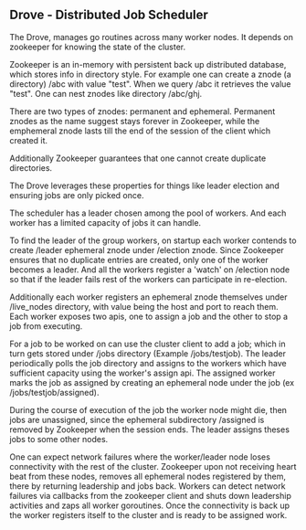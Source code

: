 ## Drove - Distributed Job Scheduler

The Drove, manages go routines across many worker nodes. It depends on zookeeper for knowing the 
state of the cluster. 

Zookeeper is an in-memory with persistent back up distributed database, which stores info in directory style.
For example one can create a znode (a directory) /abc with value "test". When we query /abc it retrieves the value "test".
One can nest znodes like directory /abc/ghj.

There are two types of znodes: permanent and ephemeral. Permanent znodes as the name suggest stays forever in Zookeeper, 
while the emphemeral znode lasts till the end of the session of the client which created it.

Additionally Zookeeper guarantees that one cannot create duplicate directories.

The Drove leverages these properties for things like leader election and ensuring jobs are only picked once.

The scheduler has a leader chosen among the pool of workers. And each worker has a limited capacity of jobs it can handle.

To find the leader of the group workers, on startup each worker contends to create /leader ephemeral znode under /election znode.
Since Zookeeper ensures that no duplicate entries are created, only one of the worker becomes a leader. And all the workers register 
a 'watch' on /election node so that if the leader fails rest of the workers can participate in re-election.

Additionally each worker registers an ephemeral znode themselves under /live_nodes directory, with value being the host and port to reach them.
Each worker exposes two apis, one to assign a job and the other to stop a job from executing.

For a job to be worked on can use the cluster client to add a job; which in turn gets stored under /jobs directory (Example /jobs/testjob).
The leader periodically polls the job directory and assigns to the workers which have sufficient capacity using the worker's assign api.
The assigned worker marks the job as assigned by creating an ephemeral node under the job (ex /jobs/testjob/assigned).

During the course of execution of the job the worker node might die, then jobs are unassigned, since the ephemeral subdirectory /assigned
is removed by Zookeeper when the session ends. The leader assigns theses jobs to some other nodes.

One can expect network failures where the worker/leader node loses connectivity with the rest of the cluster. Zookeeper upon not receiving 
heart beat from these nodes, removes all ephemeral nodes registered by them, there by returning leadership and jobs back. Workers can detect network
failures via callbacks from the zookeeper client and shuts down leadership activities and zaps all worker goroutines. Once the 
connectivity is back up the worker registers itself to the cluster and is ready to be assigned work.
